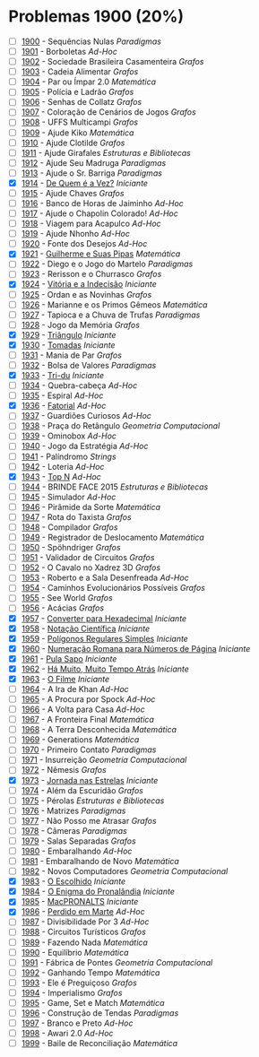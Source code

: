 # Problemas 1900 (20%)

  - [ ]  [1900](https://www.urionlinejudge.com.br/judge/pt/problems/view/1900) - Sequências Nulas *Paradigmas*
  - [ ]  [1901](https://www.urionlinejudge.com.br/judge/pt/problems/view/1901) - Borboletas *Ad-Hoc*
  - [ ]  [1902](https://www.urionlinejudge.com.br/judge/pt/problems/view/1902) - Sociedade Brasileira Casamenteira *Grafos*
  - [ ]  [1903](https://www.urionlinejudge.com.br/judge/pt/problems/view/1903) - Cadeia Alimentar *Grafos*
  - [ ]  [1904](https://www.urionlinejudge.com.br/judge/pt/problems/view/1904) - Par ou Ímpar 2.0 *Matemática*
  - [ ]  [1905](https://www.urionlinejudge.com.br/judge/pt/problems/view/1905) - Polícia e Ladrão *Grafos*
  - [ ]  [1906](https://www.urionlinejudge.com.br/judge/pt/problems/view/1906) - Senhas de Collatz *Grafos*
  - [ ]  [1907](https://www.urionlinejudge.com.br/judge/pt/problems/view/1907) - Coloração de Cenários de Jogos *Grafos*
  - [ ]  [1908](https://www.urionlinejudge.com.br/judge/pt/problems/view/1908) - UFFS Multicampi *Grafos*
  - [ ]  [1909](https://www.urionlinejudge.com.br/judge/pt/problems/view/1909) - Ajude Kiko *Matemática*
  - [ ]  [1910](https://www.urionlinejudge.com.br/judge/pt/problems/view/1910) - Ajude Clotilde *Grafos*
  - [ ]  [1911](https://www.urionlinejudge.com.br/judge/pt/problems/view/1911) - Ajude Girafales *Estruturas e Bibliotecas*
  - [ ]  [1912](https://www.urionlinejudge.com.br/judge/pt/problems/view/1912) - Ajude Seu Madruga *Paradigmas*
  - [ ]  [1913](https://www.urionlinejudge.com.br/judge/pt/problems/view/1913) - Ajude o Sr. Barriga *Paradigmas*
  - [x]  [1914](https://www.urionlinejudge.com.br/judge/pt/problems/view/1914) - [De Quem é a Vez?](https://github.com/potigol/uoj-potigol/blob/master/src/1900/1914.poti) *Iniciante*
  - [ ]  [1915](https://www.urionlinejudge.com.br/judge/pt/problems/view/1915) - Ajude Chaves *Grafos*
  - [ ]  [1916](https://www.urionlinejudge.com.br/judge/pt/problems/view/1916) - Banco de Horas de Jaiminho *Ad-Hoc*
  - [ ]  [1917](https://www.urionlinejudge.com.br/judge/pt/problems/view/1917) - Ajude o Chapolin Colorado! *Ad-Hoc*
  - [ ]  [1918](https://www.urionlinejudge.com.br/judge/pt/problems/view/1918) - Viagem para Acapulco *Ad-Hoc*
  - [ ]  [1919](https://www.urionlinejudge.com.br/judge/pt/problems/view/1919) - Ajude Nhonho *Ad-Hoc*
  - [ ]  [1920](https://www.urionlinejudge.com.br/judge/pt/problems/view/1920) - Fonte dos Desejos *Ad-Hoc*
  - [x]  [1921](https://www.urionlinejudge.com.br/judge/pt/problems/view/1921) - [Guilherme e Suas Pipas](https://github.com/potigol/uoj-potigol/blob/master/src/1900/1921.poti) *Matemática*
  - [ ]  [1922](https://www.urionlinejudge.com.br/judge/pt/problems/view/1922) - Diego e o Jogo do Martelo *Paradigmas*
  - [ ]  [1923](https://www.urionlinejudge.com.br/judge/pt/problems/view/1923) - Rerisson e o Churrasco *Grafos*
  - [x]  [1924](https://www.urionlinejudge.com.br/judge/pt/problems/view/1924) - [Vitória e a Indecisão](https://github.com/potigol/uoj-potigol/blob/master/src/1900/1924.poti) *Iniciante*
  - [ ]  [1925](https://www.urionlinejudge.com.br/judge/pt/problems/view/1925) - Ordan e as Novinhas *Grafos*
  - [ ]  [1926](https://www.urionlinejudge.com.br/judge/pt/problems/view/1926) - Marianne e os Primos Gêmeos *Matemática*
  - [ ]  [1927](https://www.urionlinejudge.com.br/judge/pt/problems/view/1927) - Tapioca e a Chuva de Trufas *Paradigmas*
  - [ ]  [1928](https://www.urionlinejudge.com.br/judge/pt/problems/view/1928) - Jogo da Memória *Grafos*
  - [x]  [1929](https://www.urionlinejudge.com.br/judge/pt/problems/view/1929) - [Triângulo](https://github.com/potigol/uoj-potigol/blob/master/src/1900/1929.poti) *Iniciante*
  - [x]  [1930](https://www.urionlinejudge.com.br/judge/pt/problems/view/1930) - [Tomadas](https://github.com/potigol/uoj-potigol/blob/master/src/1900/1930.poti) *Iniciante*
  - [ ]  [1931](https://www.urionlinejudge.com.br/judge/pt/problems/view/1931) - Mania de Par *Grafos*
  - [ ]  [1932](https://www.urionlinejudge.com.br/judge/pt/problems/view/1932) - Bolsa de Valores *Paradigmas*
  - [x]  [1933](https://www.urionlinejudge.com.br/judge/pt/problems/view/1933) - [Tri-du](https://github.com/potigol/uoj-potigol/blob/master/src/1900/1933.poti) *Iniciante*
  - [ ]  [1934](https://www.urionlinejudge.com.br/judge/pt/problems/view/1934) - Quebra-cabeça *Ad-Hoc*
  - [ ]  [1935](https://www.urionlinejudge.com.br/judge/pt/problems/view/1935) - Espiral *Ad-Hoc*
  - [x]  [1936](https://www.urionlinejudge.com.br/judge/pt/problems/view/1936) - [Fatorial](https://github.com/potigol/uoj-potigol/blob/master/src/1900/1936.poti) *Ad-Hoc*
  - [ ]  [1937](https://www.urionlinejudge.com.br/judge/pt/problems/view/1937) - Guardiões Curiosos *Ad-Hoc*
  - [ ]  [1938](https://www.urionlinejudge.com.br/judge/pt/problems/view/1938) - Praça do Retângulo *Geometria Computacional*
  - [ ]  [1939](https://www.urionlinejudge.com.br/judge/pt/problems/view/1939) - Ominobox *Ad-Hoc*
  - [ ]  [1940](https://www.urionlinejudge.com.br/judge/pt/problems/view/1940) - Jogo da Estratégia *Ad-Hoc*
  - [ ]  [1941](https://www.urionlinejudge.com.br/judge/pt/problems/view/1941) - Palíndromo *Strings*
  - [ ]  [1942](https://www.urionlinejudge.com.br/judge/pt/problems/view/1942) - Loteria *Ad-Hoc*
  - [x]  [1943](https://www.urionlinejudge.com.br/judge/pt/problems/view/1943) - [Top N](https://github.com/potigol/uoj-potigol/blob/master/src/1900/1943.poti) *Ad-Hoc*
  - [ ]  [1944](https://www.urionlinejudge.com.br/judge/pt/problems/view/1944) - BRINDE FACE 2015 *Estruturas e Bibliotecas*
  - [ ]  [1945](https://www.urionlinejudge.com.br/judge/pt/problems/view/1945) - Simulador *Ad-Hoc*
  - [ ]  [1946](https://www.urionlinejudge.com.br/judge/pt/problems/view/1946) - Pirâmide da Sorte *Matemática*
  - [ ]  [1947](https://www.urionlinejudge.com.br/judge/pt/problems/view/1947) - Rota do Taxista *Grafos*
  - [ ]  [1948](https://www.urionlinejudge.com.br/judge/pt/problems/view/1948) - Compilador *Grafos*
  - [ ]  [1949](https://www.urionlinejudge.com.br/judge/pt/problems/view/1949) - Registrador de Deslocamento *Matemática*
  - [ ]  [1950](https://www.urionlinejudge.com.br/judge/pt/problems/view/1950) - Spöhndriger *Grafos*
  - [ ]  [1951](https://www.urionlinejudge.com.br/judge/pt/problems/view/1951) - Validador de Circuitos *Grafos*
  - [ ]  [1952](https://www.urionlinejudge.com.br/judge/pt/problems/view/1952) - O Cavalo no Xadrez 3D *Grafos*
  - [ ]  [1953](https://www.urionlinejudge.com.br/judge/pt/problems/view/1953) - Roberto e a Sala Desenfreada *Ad-Hoc*
  - [ ]  [1954](https://www.urionlinejudge.com.br/judge/pt/problems/view/1954) - Caminhos Evolucionários Possíveis *Grafos*
  - [ ]  [1955](https://www.urionlinejudge.com.br/judge/pt/problems/view/1955) - See World *Grafos*
  - [ ]  [1956](https://www.urionlinejudge.com.br/judge/pt/problems/view/1956) - Acácias *Grafos*
  - [x]  [1957](https://www.urionlinejudge.com.br/judge/pt/problems/view/1957) - [Converter para Hexadecimal](https://github.com/potigol/uoj-potigol/blob/master/src/1900/1957.poti) *Iniciante*
  - [x]  [1958](https://www.urionlinejudge.com.br/judge/pt/problems/view/1958) - [Notação Científica](https://github.com/potigol/uoj-potigol/blob/master/src/1900/1958.poti) *Iniciante*
  - [x]  [1959](https://www.urionlinejudge.com.br/judge/pt/problems/view/1959) - [Polígonos Regulares Simples](https://github.com/potigol/uoj-potigol/blob/master/src/1900/1959.poti) *Iniciante*
  - [x]  [1960](https://www.urionlinejudge.com.br/judge/pt/problems/view/1960) - [Numeração Romana para Números de Página](https://github.com/potigol/uoj-potigol/blob/master/src/1900/1960.poti) *Iniciante*
  - [x]  [1961](https://www.urionlinejudge.com.br/judge/pt/problems/view/1961) - [Pula Sapo](https://github.com/potigol/uoj-potigol/blob/master/src/1900/1961.poti) *Iniciante*
  - [x]  [1962](https://www.urionlinejudge.com.br/judge/pt/problems/view/1962) - [Há Muito, Muito Tempo Atrás](https://github.com/potigol/uoj-potigol/blob/master/src/1900/1962.poti) *Iniciante*
  - [x]  [1963](https://www.urionlinejudge.com.br/judge/pt/problems/view/1963) - [O Filme](https://github.com/potigol/uoj-potigol/blob/master/src/1900/1963.poti) *Iniciante*
  - [ ]  [1964](https://www.urionlinejudge.com.br/judge/pt/problems/view/1964) - A Ira de Khan *Ad-Hoc*
  - [ ]  [1965](https://www.urionlinejudge.com.br/judge/pt/problems/view/1965) - A Procura por Spock *Ad-Hoc*
  - [ ]  [1966](https://www.urionlinejudge.com.br/judge/pt/problems/view/1966) - A Volta para Casa *Ad-Hoc*
  - [ ]  [1967](https://www.urionlinejudge.com.br/judge/pt/problems/view/1967) - A Fronteira Final *Matemática*
  - [ ]  [1968](https://www.urionlinejudge.com.br/judge/pt/problems/view/1968) - A Terra Desconhecida *Matemática*
  - [ ]  [1969](https://www.urionlinejudge.com.br/judge/pt/problems/view/1969) - Generations *Matemática*
  - [ ]  [1970](https://www.urionlinejudge.com.br/judge/pt/problems/view/1970) - Primeiro Contato *Paradigmas*
  - [ ]  [1971](https://www.urionlinejudge.com.br/judge/pt/problems/view/1971) - Insurreição *Geometria Computacional*
  - [ ]  [1972](https://www.urionlinejudge.com.br/judge/pt/problems/view/1972) - Nêmesis *Grafos*
  - [x]  [1973](https://www.urionlinejudge.com.br/judge/pt/problems/view/1973) - [Jornada nas Estrelas](https://github.com/potigol/uoj-potigol/blob/master/src/1900/1973.poti) *Iniciante*
  - [ ]  [1974](https://www.urionlinejudge.com.br/judge/pt/problems/view/1974) - Além da Escuridão *Grafos*
  - [ ]  [1975](https://www.urionlinejudge.com.br/judge/pt/problems/view/1975) - Pérolas *Estruturas e Bibliotecas*
  - [ ]  [1976](https://www.urionlinejudge.com.br/judge/pt/problems/view/1976) - Matrizes *Paradigmas*
  - [ ]  [1977](https://www.urionlinejudge.com.br/judge/pt/problems/view/1977) - Não Posso me Atrasar *Grafos*
  - [ ]  [1978](https://www.urionlinejudge.com.br/judge/pt/problems/view/1978) - Câmeras *Paradigmas*
  - [ ]  [1979](https://www.urionlinejudge.com.br/judge/pt/problems/view/1979) - Salas Separadas *Grafos*
  - [ ]  [1980](https://www.urionlinejudge.com.br/judge/pt/problems/view/1980) - Embaralhando *Ad-Hoc*
  - [ ]  [1981](https://www.urionlinejudge.com.br/judge/pt/problems/view/1981) - Embaralhando de Novo *Matemática*
  - [ ]  [1982](https://www.urionlinejudge.com.br/judge/pt/problems/view/1982) - Novos Computadores *Geometria Computacional*
  - [x]  [1983](https://www.urionlinejudge.com.br/judge/pt/problems/view/1983) - [O Escolhido](https://github.com/potigol/uoj-potigol/blob/master/src/1900/1983.poti) *Iniciante*
  - [x]  [1984](https://www.urionlinejudge.com.br/judge/pt/problems/view/1984) - [O Enigma do Pronalândia](https://github.com/potigol/uoj-potigol/blob/master/src/1900/1984.poti) *Iniciante*
  - [x]  [1985](https://www.urionlinejudge.com.br/judge/pt/problems/view/1985) - [MacPRONALTS](https://github.com/potigol/uoj-potigol/blob/master/src/1900/1985.poti) *Iniciante*
  - [x]  [1986](https://www.urionlinejudge.com.br/judge/pt/problems/view/1986) - [Perdido em Marte](https://github.com/potigol/uoj-potigol/blob/master/src/1900/1986.poti) *Ad-Hoc*
  - [ ]  [1987](https://www.urionlinejudge.com.br/judge/pt/problems/view/1987) - Divisibilidade Por 3 *Ad-Hoc*
  - [ ]  [1988](https://www.urionlinejudge.com.br/judge/pt/problems/view/1988) - Circuitos Turísticos *Grafos*
  - [ ]  [1989](https://www.urionlinejudge.com.br/judge/pt/problems/view/1989) - Fazendo Nada *Matemática*
  - [ ]  [1990](https://www.urionlinejudge.com.br/judge/pt/problems/view/1990) - Equilíbrio *Matemática*
  - [ ]  [1991](https://www.urionlinejudge.com.br/judge/pt/problems/view/1991) - Fábrica de Pontes *Geometria Computacional*
  - [ ]  [1992](https://www.urionlinejudge.com.br/judge/pt/problems/view/1992) - Ganhando Tempo *Matemática*
  - [ ]  [1993](https://www.urionlinejudge.com.br/judge/pt/problems/view/1993) - Ele é Preguiçoso *Grafos*
  - [ ]  [1994](https://www.urionlinejudge.com.br/judge/pt/problems/view/1994) - Imperialismo *Grafos*
  - [ ]  [1995](https://www.urionlinejudge.com.br/judge/pt/problems/view/1995) - Game, Set e Match *Matemática*
  - [ ]  [1996](https://www.urionlinejudge.com.br/judge/pt/problems/view/1996) - Construção de Tendas *Paradigmas*
  - [ ]  [1997](https://www.urionlinejudge.com.br/judge/pt/problems/view/1997) - Branco e Preto *Ad-Hoc*
  - [ ]  [1998](https://www.urionlinejudge.com.br/judge/pt/problems/view/1998) - Awari 2.0 *Ad-Hoc*
  - [ ]  [1999](https://www.urionlinejudge.com.br/judge/pt/problems/view/1999) - Baile de Reconciliação *Matemática*